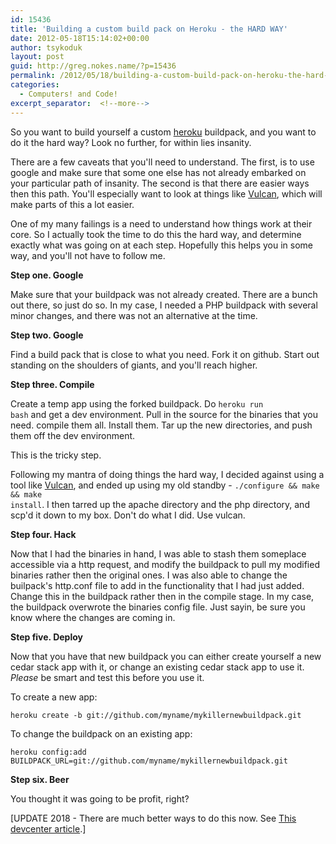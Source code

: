 ```yaml
---
id: 15436
title: 'Building a custom build pack on Heroku - the HARD WAY'
date: 2012-05-18T15:14:02+00:00
author: tsykoduk
layout: post
guid: http://greg.nokes.name/?p=15436
permalink: /2012/05/18/building-a-custom-build-pack-on-heroku-the-hard-way/
categories:
  - Computers! and Code!
excerpt_separator:  <!--more-->
---
```

So you want to build yourself a custom <a href="http://heroku.com">heroku</a> buildpack, and you want to do it the hard way? Look no further, for within lies insanity.
<!--more-->

There are a few caveats that you'll need to understand. The first, is to use google and make sure that some one else has not already embarked on your particular path of insanity. The second is that there are easier ways then this path. You'll especially want to look at things like <a href="https://github.com/ddollar/vulcan">Vulcan</a>, which will make parts of this a lot easier.

One of my many failings is a need to understand how things work at their core. So I actually took the time to do this the hard way, and determine exactly what was going on at each step. Hopefully this helps you in some way, and you'll not have to follow me.

<strong>Step one. Google</strong>

Make sure that your buildpack was not already created. There are a bunch out there, so just do so. In my case, I needed a PHP buildpack with several minor changes, and there was not an alternative at the time.

<strong>Step two. Google</strong>

Find a build pack that is close to what you need. Fork it on github. Start out standing on the shoulders of giants, and you'll reach higher.

<strong>Step three. Compile</strong>

Create a temp app using the forked buildpack. Do <code>heroku run bash</code> and get a dev environment. Pull in the source for the binaries that you need. compile them all. Install them. Tar up the new directories, and push them off the dev environment.

This is the tricky step.

Following my mantra of doing things the hard way, I decided against using a tool like <a href="https://github.com/ddollar/vulcan">Vulcan</a>, and ended up using my old standby - <code>./configure &amp;&amp; make &amp;&amp; make install</code>. I then tarred up the apache directory and the php directory, and scp'd it down to my box. Don't do what I did. Use vulcan.

<strong>Step four. Hack</strong>

Now that I had the binaries in hand, I was able to stash them someplace accessible via a http request, and modify the buildpack to pull my modified binaries rather then the original ones. I was also able to change the builpack's http.conf file to add in the functionality that I had just added. Change this in the buildpack rather then in the compile stage. In my case, the buildpack overwrote the binaries config file. Just sayin, be sure you know where the changes are coming in.

<strong>Step five. Deploy</strong>

Now that you have that new buildpack you can either create yourself a new cedar stack app with it, or change an existing cedar stack app to use it. <em>Please</em> be smart and test this before you use it.

To create a new app:

<pre><code>heroku create -b git://github.com/myname/mykillernewbuildpack.git</code></pre>

To change the buildpack on an existing app:

<pre><code>heroku config:add BUILDPACK_URL=git://github.com/myname/mykillernewbuildpack.git</code></pre>

<strong>Step six. Beer</strong>

You thought it was going to be profit, right?

[UPDATE 2018 - There are much better ways to do this now. See <a href="https://devcenter.heroku.com/articles/buildpack-api#binaries">This devcenter article</a>.]